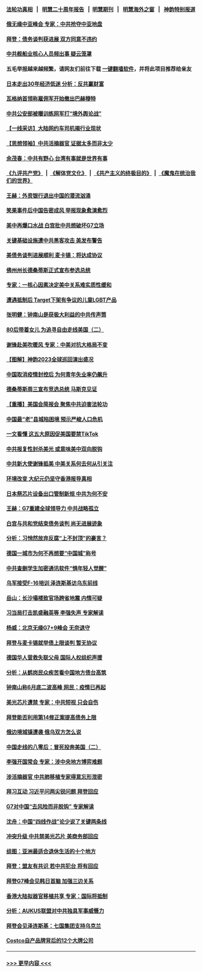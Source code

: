 #### [法轮功真相](https://github.com/gfw-breaker/truth/blob/master/README.md?t=0) &nbsp;&nbsp;|&nbsp;&nbsp; [明慧二十周年报告](https://github.com/gfw-breaker/mh-reports/blob/master/README.md?t=0) &nbsp;&nbsp;|&nbsp;&nbsp;[明慧期刊](https://github.com/gfw-breaker/mh-qikan) &nbsp;&nbsp;|&nbsp;&nbsp; [明慧海外之窗](https://github.com/gfw-breaker/mh-news/blob/master/README.md?t=0) &nbsp;&nbsp;|&nbsp;&nbsp; [神韵特别报道](https://github.com/gfw-breaker/mh-news/blob/master/shenyun.md?t=0)
#### [俄无缘中亚峰会 专家：中共抢夺中亚地盘](../pages/nf4514/n14003774.md?t=05260643) 
#### [拜登：债务谈判获进展 双方同意不违约](../pages/nf4514/n14003944.md?t=05260643) 
#### [中共舰船业核心人员频出事 疑云笼罩](../pages/nf4514/n14003729.md?t=05260643) 
#### 五毛举报越来越频繁，请网友们前往下载 [一键翻墙软件](https://github.com/gfw-breaker/ssr-accounts)，并将此项目推荐给亲友
#### [日本走出30年经济低迷 分析：反共赢财富](../pages/nf4514/n14003724.md?t=05260643) 
#### [瓦格纳首领称雇佣军开始撤出巴赫穆特](../pages/nf4514/n14003844.md?t=05260643) 
#### [中共公安部被曝训练网军打“境外舆论战”](../pages/nf4514/n14003639.md?t=05260643) 
#### [【一线采访】大陆网约车司机揭行业现状](../pages/nf4514/n14003678.md?t=05260643) 
#### [【思想领袖】中共活摘器官 证据太多而非太少](../pages/nf4514/n13997738.md?t=05260643) 
#### [余茂春：中共有野心 台湾有事就是世界有事](../pages/nf4514/n14003341.md?t=05260643) 
#### [《九评共产党》](https://github.com/begood0513/9ping.md/blob/master/README.md) &nbsp;|&nbsp; [《解体党文化》](../../../../jtdwh.md/blob/master/README.md)  &nbsp;|&nbsp; [《共产主义的终极目的》](../../../../gczydzjmd.md/blob/master/README.md) &nbsp;|&nbsp; [《魔鬼在统治我们的世界》](../../../../mgztzwmdsj.md/blob/master/README.md) 
#### [王赫：外资银行退出中国的潜流汹涌](../pages/nf4514/n14003456.md?t=05260643) 
#### [笑果事件后中国告密成风 举报现象愈演愈烈](../pages/nf4514/n14003702.md?t=05260643) 
#### [美中再爆口水战 白宫批中共想破坏G7立场](../pages/nf4514/n14003380.md?t=05260643) 
#### [关键基础设施遭中共黑客攻击 美发布警告](../pages/nf4514/n14003389.md?t=05260643) 
#### [美债务谈判进展顺利 麦卡锡：将达成协议](../pages/nf4514/n14003231.md?t=05260643) 
#### [佛州州长德桑蒂斯正式宣布参选总统](../pages/nf4514/n14003383.md?t=05260643) 
#### [专家：一核心因素决定美中关系难实质性缓和](../pages/nf4514/n14003322.md?t=05260643) 
#### [遭遇抵制后 Target下架有争议的儿童LGBT产品](../pages/nf4514/n14003283.md?t=05260643) 
#### [张明健：钟南山是获极大利益的中共传声筒](../pages/nf4514/n14003265.md?t=05260643) 
#### [80后带着女儿 为追寻自由走线美国（二）](../pages/nf4514/n14002930.md?t=05260643) 
#### [谢锋赴美吹暖风 专家：中美对抗大格局不变](../pages/nf4514/n14003106.md?t=05260643) 
#### [【图解】神韵2023全球巡回演出盛况](../pages/nf4514/n14002549.md?t=05260643) 
#### [中国取消疫情封控后 为何青年失业率仍飙升](../pages/nf4514/n14003024.md?t=05260643) 
#### [德桑蒂斯周三宣布竞选总统 马斯克见证](../pages/nf4514/n14002652.md?t=05260643) 
#### [【重播】美国会简报会 聚焦中共迫害法轮功](../pages/nf4514/n14002932.md?t=05260643) 
#### [中国最“老”县城陷困境 预示严峻人口危机](../pages/nf4514/n14002870.md?t=05260643) 
#### [一文看懂 这五大原因促美国要禁TikTok](../pages/nf4514/n14002629.md?t=05260643) 
#### [中共报复性封杀美光 或意味美中双向脱钩](../pages/nf4514/n14002606.md?t=05260643) 
#### [中共新大使谢锋抵美 中美关系何去何从引关注](../pages/nf4514/n14002703.md?t=05260643) 
#### [环境改变 大纪元仍坚守香港报导真相](../pages/nf4514/n14002643.md?t=05260643) 
#### [日本祭芯片设备出口管制新规 中共为何不安](../pages/nf4514/n14002608.md?t=05260643) 
#### [王赫：G7重建全球领导力 中共战略孤立](../pages/nf4514/n14002330.md?t=05260643) 
#### [白宫与共和党结束债务谈判 尚无进展迹象](../pages/nf4514/n14002573.md?t=05260643) 
#### [分析：习悄然放弃反腐“上不封顶”的豪言？](../pages/nf4514/n14002374.md?t=05260643) 
#### [德国一城市为何不再想要“中国城”称号](../pages/nf4514/n14002451.md?t=05260643) 
#### [中共查删学生加密通讯软件“惧年轻人觉醒”](../pages/nf4514/n14001866.md?t=05260643) 
#### [乌军接受F-16培训 泽连斯基访乌东前线](../pages/nf4514/n14002565.md?t=05260643) 
#### [岳山：长沙塌楼致官场跨省地震 内情可疑](../pages/nf4514/n14002193.md?t=05260643) 
#### [习当局打击凯盛融英等 李强失声 专家解读](../pages/nf4514/n14002154.md?t=05260643) 
#### [杨威：北京无缘G7+9峰会 无奈退守](../pages/nf4514/n14002147.md?t=05260643) 
#### [拜登与麦卡锡就举债上限谈判 暂无协议](../pages/nf4514/n14002108.md?t=05260643) 
#### [德国华人营救失联父母 国际人权组织声援](../pages/nf4514/n14002019.md?t=05260643) 
#### [分析：从鹤岗民众疾苦看中国地方债台高筑](../pages/nf4514/n14002054.md?t=05260643) 
#### [钟南山称6月底二波高峰 网民：疫情已再起](../pages/nf4514/n14001802.md?t=05260643) 
#### [美光芯片遭禁 专家：中共短视 只会自伤](../pages/nf4514/n14002017.md?t=05260643) 
#### [拜登能否利用第14修正案提高债务上限](../pages/nf4514/n14001978.md?t=05260643) 
#### [俄边境城镇遭袭 俄乌双方怎么说](../pages/nf4514/n14001916.md?t=05260643) 
#### [中国走线的八零后：冒死投奔美国（二）](../pages/nf4514/n14000863.md?t=05260643) 
#### [李强开国常会 专家：涉中央地方博弈难题](../pages/nf4514/n14001656.md?t=05260643) 
#### [涉活摘器官 中共肺移植专家得意忘形泄密](../pages/nf4514/n14001686.md?t=05260643) 
#### [拜习互动 习近平问两尖锐问题 拜登回应](../pages/nf4514/n14001392.md?t=05260643) 
#### [G7对中国“去风险而非脱钩” 专家解读](../pages/nf4514/n14001658.md?t=05260643) 
#### [沈舟：中国“四线作战”论少说了关键两条线](../pages/nf4514/n14001366.md?t=05260643) 
#### [冲突升级 中共禁美光芯片 美商务部回应](../pages/nf4514/n14001387.md?t=05260643) 
#### [组图：亚洲最适合退休生活的十个地方](../pages/nf4514/n13995203.md?t=05260643) 
#### [拜登：盟友有共识 若中共犯台 将有回应](../pages/nf4514/n14001419.md?t=05260643) 
#### [拜登G7峰会见韩日首脑 加强三边关系](../pages/nf4514/n14001305.md?t=05260643) 
#### [香港大陆拟器官移植共享 专家：国际将抵制](../pages/nf4514/n14001065.md?t=05260643) 
#### [分析：AUKUS联盟对中共独具军事威慑力](../pages/nf4514/n13998385.md?t=05260643) 
#### [拜登会见泽连斯基：七国集团支持乌克兰](../pages/nf4514/n14001266.md?t=05260643) 
#### [Costco自产品牌背后的12个大牌公司](../pages/nf4514/n13999358.md?t=05260643) 

----
#### [ >>> 更早内容 <<< ](../indexes/nf4514-earlier.md)
